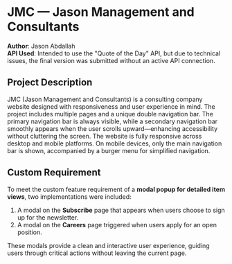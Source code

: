 
# JMC — Jason Management and Consultants

**Author**: Jason Abdallah  
**API Used**: Intended to use the "Quote of the Day" API, but due to technical issues, the final version was submitted without an active API connection.

## Project Description

JMC (Jason Management and Consultants) is a consulting company website designed with responsiveness and user experience in mind. The project includes multiple pages and a unique double navigation bar. The primary navigation bar is always visible, while a secondary navigation bar smoothly appears when the user scrolls upward—enhancing accessibility without cluttering the screen. The website is fully responsive across desktop and mobile platforms. On mobile devices, only the main navigation bar is shown, accompanied by a burger menu for simplified navigation.

## Custom Requirement

To meet the custom feature requirement of a **modal popup for detailed item views**, two implementations were included:
1. A modal on the **Subscribe** page that appears when users choose to sign up for the newsletter.
2. A modal on the **Careers** page triggered when users apply for an open position.

These modals provide a clean and interactive user experience, guiding users through critical actions without leaving the current page.
